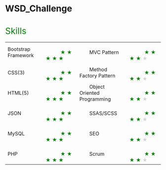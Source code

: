# WSD_Challenge
<!DOCTYPE html>
<html lang="en">
<head>
    <meta charset="UTF-8">
    <meta name="viewport" content="width=device-width, initial-scale=1.0">
    <title>Web System Challenge</title>
</head>
<body>
    <h1 style="color: green; font-weight: normal; ">Skills</h1>
        <table>
            <tr>
                <td>Bootstrap Framework</td>
                <td>&emsp; &emsp; &emsp; &emsp;&emsp;&emsp;<span style="color: green;">★ ★ ★ ★ ★</span></td>
                <td>&emsp;&emsp;MVC Pattern</td>
                <td>&emsp; &emsp; &emsp; &emsp;&emsp;&emsp;<span style="color: green;">★ ★ ★ ★ </span><span style=color:#D3D3D3>★</span></td>
            </tr>
            <tr>
                <td>CSS(3)</td>
                <td>&emsp; &emsp; &emsp; &emsp;&emsp;&emsp;<span style="color: green;">★ ★ ★ ★ ★</span></td>
                <td>&emsp;&emsp;Method Factory Pattern</td>
                <td>&emsp; &emsp; &emsp; &emsp;&emsp;&emsp;<span style="color: green;">★ ★ ★ ★ </span><span style=color:#D3D3D3>★</span></td>
            </tr>
            <tr>
                <td>HTML(5)</td>
                <td>&emsp; &emsp; &emsp; &emsp;&emsp;&emsp;<span style="color: green;">★ ★ ★ ★ ★</span></td>
                <td>&emsp;&emsp;Object Oriented Programming</td>
                <td>&emsp; &emsp; &emsp; &emsp;&emsp;&emsp;<span style="color: green;">★ ★ ★ ★ </span><span style=color:#D3D3D3>★</span></td>
            </tr>
            <tr>
                <td>JSON</td>
                <td>&emsp; &emsp; &emsp; &emsp;&emsp;&emsp;<span style="color: green;">★ ★ ★ ★ ★</span></td>
                <td>&emsp;&emsp;SSAS/SCSS</td>
                <td>&emsp; &emsp; &emsp; &emsp;&emsp;&emsp;<span style="color: green;">★ ★ ★ ★ </span><span style=color:#D3D3D3>★</span></td>
            </tr>
            <tr>
                <td>MySQL</td>
                <td>&emsp; &emsp; &emsp; &emsp;&emsp;&emsp;<span style="color: green;">★ ★ ★ ★ ★</span></td>
                <td>&emsp;&emsp;SEO</td>
                <td>&emsp; &emsp; &emsp; &emsp;&emsp;&emsp;<span style="color: green;">★ ★ ★ ★ </span><span style=color:#D3D3D3>★</span></td>
            </tr>
            <tr>
                <td>PHP</td>
                <td>&emsp; &emsp; &emsp; &emsp;&emsp;&emsp;<span style="color: green;">★ ★ ★ ★ ★</span></td>
                <td>&emsp;&emsp;Scrum</td>
                <td>&emsp; &emsp; &emsp; &emsp;&emsp;&emsp;<span style="color: green;">★ ★ ★ ★ </span><span style=color:#D3D3D3>★</span></td>
            </tr>
        </table>
</body>
</html>

